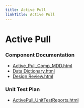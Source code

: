 ```yaml
---
title: Active Pull
linkTitle: Active Pull
---
```


# Active Pull
### Component Documentation

- [Active_Pull_Comp_MDD.html](doc/Active_Pull_Comp_MDD.html)
- [Data Dictionary.html](doc/Data%20Dictionary.html)
- [Design Review.html](doc/Design%20Review.html)

### Unit Test Plan

- [ActivePull_UnitTestReports.html](utp/Tessy/report/ActivePull_UnitTestReports.html)

